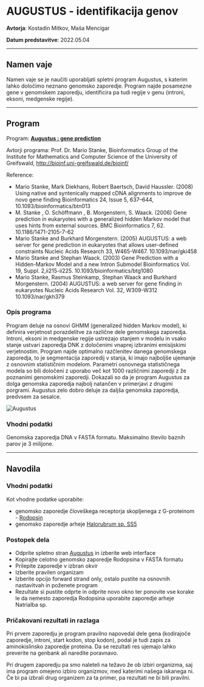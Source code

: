# AUGUSTUS - identifikacija genov

**Avtorja**: Kostadin Mitkov, Maša Mencigar

**Datum predstavitve**: 2022.05.04

---
## Namen vaje
Namen vaje se je naučiti uporabljati spletni program Augustus, s katerim lahko določimo neznano genomsko zaporedje. Program najde posamezne gene v genomskem zaporedju, identificira pa tudi regije v genu (introni, eksoni, medgenske regije).

---
## Program

Program: **[Augustus : gene prediction](https://bioinf.uni-greifswald.de/augustus/)**

Avtorji programa: Prof. Dr. Mario Stanke, Bioinformatics Group of the Institute for Mathematics and Computer Science of the University of Greifswald, http://bioinf.uni-greifswald.de/bioinf/

Reference:
 
 - Mario Stanke, Mark Diekhans, Robert Baertsch, David Haussler. (2008) Using native and syntenically mapped cDNA alignments to improve de novo gene finding Bioinformatics 24, Issue 5, 637–644, 10.1093/bioinformatics/btn013
 - M. Stanke , O. Schöffmann , B. Morgenstern, S. Waack. (2006) Gene prediction in eukaryotes with a generalized hidden Markov model that uses hints from external sources. BMC Bioinformatics 7, 62. 10.1186/1471-2105-7-62
 - Mario Stanke and Burkhard Morgenstern. (2005) AUGUSTUS: a web server for gene prediction in eukaryotes that allows user-defined constraints Nucleic Acids Research 33, W465-W467. 10.1093/nar/gki458
 - Mario Stanke and Stephan Waack. (2003) Gene Prediction with a Hidden-Markov Model and a new Intron Submodel Bioinformatics Vol. 19, Suppl. 2,ii215-ii225. 10.1093/bioinformatics/btg1080
 - Mario Stanke, Rasmus Steinkamp, Stephan Waack and Burkhard Morgenstern. (2004) AUGUSTUS: a web server for gene finding in eukaryotes Nucleic Acids Research Vol. 32, W309-W312 10.1093/nar/gkh379


### Opis programa

Program deluje na osnovi GHMM (generalized hidden Markov model), ki definira verjetnost porazdelitve za različne dele genomskega zaporedja. Introni, eksoni in medgenske regije ustrezajo stanjem v modelu in vsako stanje ustvari zaporedja DNK z določenimi vnaprej izbranimi emisijskimi verjetnostim. Program najde optimalno razčlenitev danega genomskega zaporedja, to je segmentacija zaporedij v stanja, ki imajo najboljše ujemanje z osnovnim statističnim modelom. Parametri osnovnega statističnega modela so bili določeni z uporabo več kot 1000 različnimi zaporedji z že poznanimi genomskimi zaporedji. Dokazali so da je program Augustus za dolga genomska zaporedja najbolj natančen v primerjavi z drugimi porgrami. Augustus zelo dobro deluje za daljša genomska zaporedja, predvsem za sesalce.

![Augustus](s15-augustus/s15-augustus-algoritem.jpg)

### Vhodni podatki

Genomska zaporedja DNA v FASTA formatu. Maksimalno število baznih parov je 3 milijone.

---
## Navodila

### Vhodni podatki

Kot vhodne podatke uporabite:
- genomsko zaporedje človeškega receptorja skopljenega z G-proteinom - [Rodopsin](https://www.ncbi.nlm.nih.gov/nuccore/U49742.1) 
- genomsko zaporedje arheje [Halorubrum sp. SS5](https://www.ncbi.nlm.nih.gov/nuccore/SGXW01000895.1) 


### Postopek dela

- Odprite spletno stran [Augustus](https://bioinf.uni-greifswald.de/augustus/) in izberite web interface
- Kopirajte celotno genomsko zaporedje Rodopsina v FASTA formatu
- Prilepite zaporedje v izbran okvir
- Izberite pravilen organizam
- Izberite opcijo forward strand only, ostalo pustite na osnovnih nastavitvah in poženete program
- Rezultate si pustite odprte in odprite novo okno ter ponovite vse korake le da nemesto zaporedja Rodopsina uporabite zaporedje arheje Natrialba sp.


### Pričakovani rezultati in razlaga

Pri prvem zaporedju je program pravilno napovedal dele gena (kodirajoče zaporedje, introni, start kodon, stop kodon), podal je tudi zapis za aminokislinsko zaporedje proteina. Da se rezultati res ujemajo lahko preverite na genbank ali naredite poravnavo.

Pri drugem zaporedju pa smo naleteli na težavo že ob izbiri organizma, saj ima program omejeno izbiro organizmov, med katerimi našega iskanega ni. Če bi pa izbrali drug organizem za ta primer, pa rezultati ne bi bili pravilni.
